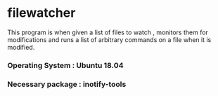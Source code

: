 # filewatcher

This program is  when given a list of files to watch , monitors them for modifications and runs a list of arbitrary commands on a file when it is modified. 

### Operating System  : Ubuntu 18.04
### Necessary package : inotify-tools
